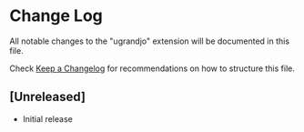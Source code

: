 # Change Log

All notable changes to the "ugrandjo" extension will be documented in this file.

Check [Keep a Changelog](http://keepachangelog.com/) for recommendations on how to structure this file.

## [Unreleased]

- Initial release